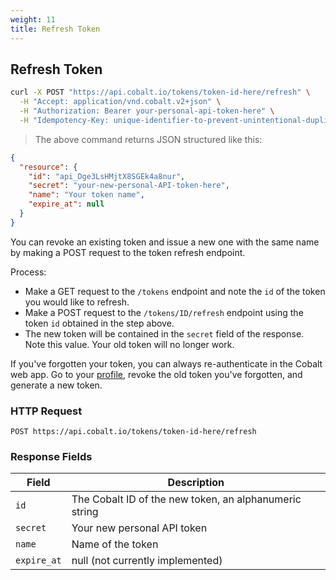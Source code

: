 ```yaml
---
weight: 11
title: Refresh Token
---
```


## Refresh Token

```sh
curl -X POST "https://api.cobalt.io/tokens/token-id-here/refresh" \
  -H "Accept: application/vnd.cobalt.v2+json" \
  -H "Authorization: Bearer your-personal-api-token-here" \
  -H "Idempotency-Key: unique-identifier-to-prevent-unintentional-duplication"
```

> The above command returns JSON structured like this:

```json
{
  "resource": {
    "id": "api_Dge3LsHMjtX8SGEk4a8nur",
    "secret": "your-new-personal-API-token-here",
    "name": "Your token name",
    "expire_at": null
  }
}
```

You can revoke an existing token and issue a new one with the same name by making a POST request to the token refresh endpoint.

Process:

* Make a GET request to the `/tokens` endpoint and note the `id` of the token you would like to refresh.
* Make a POST request to the `/tokens/ID/refresh` endpoint using the token `id` obtained in the step above.
* The new token will be contained in the `secret` field of the response. Note this value. Your old token will no longer work.

If you've forgotten your token, you can always re-authenticate in the Cobalt web app.
Go to your [profile](https://app.cobalt.io/settings/api-token),
revoke the old token you've forgotten, and generate a new token.

### HTTP Request

`POST https://api.cobalt.io/tokens/token-id-here/refresh`

### Response Fields

| Field       | Description
|-------------|---------------------------------------------------------------|
| `id`        | The Cobalt ID of the new token, an alphanumeric string        |
| `secret`    | Your new personal API token                                   |
| `name`      | Name of the token                                             |
| `expire_at` | null (not currently implemented)                              |
